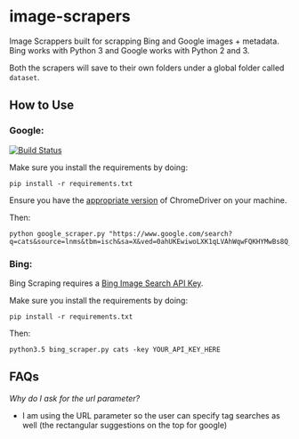 # image-scrapers
Image Scrappers built for scrapping Bing and Google images + metadata. Bing works with Python 3 and Google works with Python 2 and 3.

Both the scrapers will save to their own folders under a global folder called `dataset`.

## How to Use

### Google:

[![Build Status](https://travis-ci.org/rushilsrivastava/image-scrapers.svg?branch=master)](https://travis-ci.org/rushilsrivastava/image-scrapers)

Make sure you install the requirements by doing:

    pip install -r requirements.txt

Ensure you have the [appropriate version](https://sites.google.com/a/chromium.org/chromedriver/downloads) of ChromeDriver on your machine.

Then:

    python google_scraper.py "https://www.google.com/search?q=cats&source=lnms&tbm=isch&sa=X&ved=0ahUKEwiwoLXK1qLVAhWqwFQKHYMwBs8Q_AUICigB"

### Bing:

Bing Scraping requires a [Bing Image Search API Key](https://azure.microsoft.com/en-us/services/cognitive-services/bing-image-search-api/).

Make sure you install the requirements by doing:

    pip install -r requirements.txt

Then:

    python3.5 bing_scraper.py cats -key YOUR_API_KEY_HERE


## FAQs

*Why do I ask for the url parameter?*
 - I am using the URL parameter so the user can specify tag searches as well (the rectangular suggestions on the top for google)
